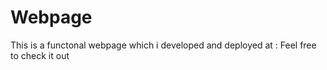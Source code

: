 # Webpage

This is a functonal webpage which i developed and deployed at : 
Feel free to check it out
